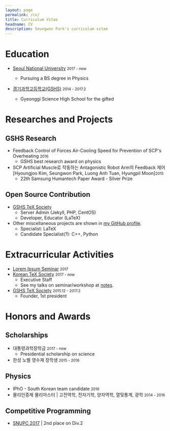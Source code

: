 ```yaml
---
layout: page
permalink: /cv/
title: Curriculum Vitae
headname: CV
description: Seungwon Park's curriculum vitae
---
```


# Education

* [Seoul National University](http://en.snu.ac.kr) <small>2017 - now</small>
  * Pursuing a BS degree in Physics

* [경기과학고등학교(GSHS)](http://www.gs.hs.kr) <small>2014 - 2017.2</small>
  *  Gyeonggi Science High School for the gifted


# Researches and Projects

## GSHS Research

* Feedback Control of Forces Air-Cooling Speed for Prevention of SCP's Overheating <small>2016</small>
  * GSHS best research award on physics
* SCP Artificial Muscle로 작동하는 Antagonistic Robot Arm의 Feedback 제어 [Hyoungjoo Kim, Seungwon Park, Luong Anh Tuan, Hyungpil Moon]<small>2015</small>
  * 22th Samsung Humantech Paper Award - Silver Prize

## Open Source Contribution
* [GSHS TeX Society](http://latex.gs.hs.kr)
  * Server Admin (Jekyll, PHP, CentOS)
  * Developer, Educator (LaTeX)
* Other miscellaneous projects are shown in [my GitHub profile](https://github.com/seungwonpark). 
  * Specialist: LaTeX
  * Candidate Specialist(?): C++, Python

# Extracurricular Activities

* [Lorem Ipsum Seminar](https://github.com/seungwonpark/lipsum-seminar) <small>2017</small>
* [Korean TeX Society](http://www.ktug.org) <small>2017 - now</small>
  * Executive Staff
  * See my talks on seminar/workshop at [notes](/notes).
* [GSHS TeX Society](http://latex.gs.hs.kr) <small>2015.12 - 2017.2</small>
  * Founder, 1st president

# Honors and Awards

## Scholarships

* 대통령과학장학금 <small>2017 - now</small>
  * Presidential scholarship on science
* 한성 노벨 영수재 장학생 <small>2015 - 2016</small>

## Physics
* IPhO - South Korean team candidate <small>2016</small>
* 물리인증제 물리마스터 | 고전역학, 전자기학, 양자역학, 열및통계, 광학 <small>2014 - 2016</small>

## Competitive Programming

* [SNUPC 2017](http://snups.snucse.org/snupc2017/) | 2nd place on Div.2